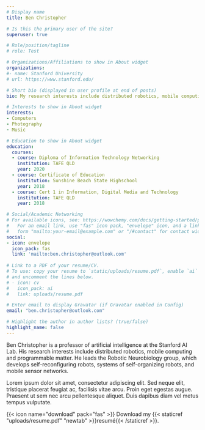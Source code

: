 ```yaml
---
# Display name
title: Ben Christopher

# Is this the primary user of the site?
superuser: true

# Role/position/tagline
# role: Test

# Organizations/Affiliations to show in About widget
organizations:
#- name: Stanford University
# url: https://www.stanford.edu/

# Short bio (displayed in user profile at end of posts)
bio: My research interests include distributed robotics, mobile computing and programmable matter.

# Interests to show in About widget
interests:
- Computers
- Photography
- Music

# Education to show in About widget
education:
  courses:
  - course: Diploma of Information Technology Networking
    institution: TAFE QLD
    year: 2020
  - course: Certificate of Education
    institution: Sunshine Beach State Highschool
    year: 2018
  - course: Cert 1 in Information, Digital Media and Technology
    institution: TAFE QLD
    year: 2018

# Social/Academic Networking
# For available icons, see: https://wowchemy.com/docs/getting-started/page-builder/#icons
#   For an email link, use "fas" icon pack, "envelope" icon, and a link in the
#   form "mailto:your-email@example.com" or "/#contact" for contact widget.
social:
- icon: envelope
  icon_pack: fas
  link: 'mailto:ben.christopher@outlook.com'
  
# Link to a PDF of your resume/CV.
# To use: copy your resume to `static/uploads/resume.pdf`, enable `ai` icons in `params.toml`, 
# and uncomment the lines below.
# - icon: cv
#   icon_pack: ai
#   link: uploads/resume.pdf

# Enter email to display Gravatar (if Gravatar enabled in Config)
email: "ben.christopher@outlook.com"

# Highlight the author in author lists? (true/false)
highlight_name: false
---
```


Ben Christopher is a professor of artificial intelligence at the Stanford AI Lab. His research interests include distributed robotics, mobile computing and programmable matter. He leads the Robotic Neurobiology group, which develops self-reconfiguring robots, systems of self-organizing robots, and mobile sensor networks.

Lorem ipsum dolor sit amet, consectetur adipiscing elit. Sed neque elit, tristique placerat feugiat ac, facilisis vitae arcu. Proin eget egestas augue. Praesent ut sem nec arcu pellentesque aliquet. Duis dapibus diam vel metus tempus vulputate.

{{< icon name="download" pack="fas" >}} Download my {{< staticref "uploads/resume.pdf" "newtab" >}}resumé{{< /staticref >}}.
